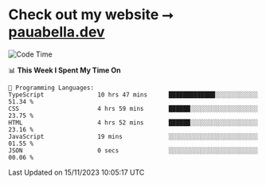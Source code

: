 # Check out my website ⭢ [pauabella.dev](https://pauabella.dev)

<!--START_SECTION:waka-->
![Code Time](http://img.shields.io/badge/Code%20Time-2%2C672%20hrs%2053%20mins-blue)

📊 **This Week I Spent My Time On** 

```text
💬 Programming Languages: 
TypeScript               10 hrs 47 mins      █████████████░░░░░░░░░░░░   51.34 % 
CSS                      4 hrs 59 mins       ██████░░░░░░░░░░░░░░░░░░░   23.75 % 
HTML                     4 hrs 52 mins       ██████░░░░░░░░░░░░░░░░░░░   23.16 % 
JavaScript               19 mins             ░░░░░░░░░░░░░░░░░░░░░░░░░   01.55 % 
JSON                     0 secs              ░░░░░░░░░░░░░░░░░░░░░░░░░   00.06 % 
```


 Last Updated on 15/11/2023 10:05:17 UTC
<!--END_SECTION:waka-->
